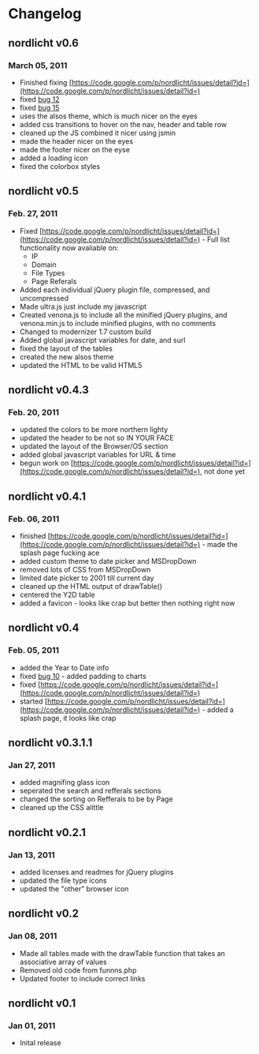 # Changelog #
## nordlicht v0.6 ##
### March 05, 2011 ###
  * Finished fixing [https://code.google.com/p/nordlicht/issues/detail?id=](https://code.google.com/p/nordlicht/issues/detail?id=)
  * fixed [bug 12](https://code.google.com/p/nordlicht/issues/detail?id=2)
  * fixed [bug 15](https://code.google.com/p/nordlicht/issues/detail?id=5)
  * uses the alsos theme, which is much nicer on the eyes
  * added css transitions to hover on the nav, header and table row
  * cleaned up the JS combined it nicer using jsmin
  * made the header nicer on the eyes
  * made the footer nicer on the eyse
  * added a loading icon
  * fixed the colorbox styles

## nordlicht v0.5 ##
### Feb. 27, 2011 ###
  * Fixed [https://code.google.com/p/nordlicht/issues/detail?id=](https://code.google.com/p/nordlicht/issues/detail?id=) - Full list functionality now avaliable on:
    * IP
    * Domain
    * File Types
    * Page Referals
  * Added each individual jQuery plugin file, compressed, and uncompressed
  * Made ultra.js just include my javascript
  * Created venona.js to include all the minified jQuery plugins, and venona.min.js to include minified plugins, with no comments
  * Changed to modernizer 1.7 custom build
  * Added global javascript variables for date, and surl
  * fixed the layout of the tables
  * created the new alsos theme
  * updated the HTML to be valid HTML5

## nordlicht v0.4.3 ##
### Feb. 20, 2011 ###
  * updated the colors to be more northern lighty
  * updated the header to be not so IN YOUR FACE
  * updated the layout of the Browser/OS section
  * added global javascript variables for URL & time
  * begun work on [https://code.google.com/p/nordlicht/issues/detail?id=](https://code.google.com/p/nordlicht/issues/detail?id=), not done yet
## nordlicht v0.4.1 ##
### Feb. 06, 2011 ###
  * finished [https://code.google.com/p/nordlicht/issues/detail?id=](https://code.google.com/p/nordlicht/issues/detail?id=) - made the splash page fucking ace
  * added custom theme to date picker and MSDropDown
  * removed lots of CSS from MSDropDown
  * limited date picker to 2001 till current day
  * cleaned up the HTML output of drawTable()
  * centered the Y2D table
  * added a favicon - looks like crap but better then nothing right now
## nordlicht v0.4 ##
### Feb. 05, 2011 ###
  * added the Year to Date info
  * fixed [bug 10](https://code.google.com/p/nordlicht/issues/detail?id=0) - added padding to charts
  * fixed [https://code.google.com/p/nordlicht/issues/detail?id=](https://code.google.com/p/nordlicht/issues/detail?id=)
  * started [https://code.google.com/p/nordlicht/issues/detail?id=](https://code.google.com/p/nordlicht/issues/detail?id=) - added a splash page, it looks like crap
## nordlicht v0.3.1.1 ##
### Jan 27, 2011 ###
  * added magnifing glass icon
  * seperated the search and refferals sections
  * changed the sorting on Refferals to be by Page
  * cleaned up the CSS alittle

## nordlicht v0.2.1 ##
### Jan 13, 2011 ###
  * added licenses and readmes for jQuery plugins
  * updated the file type icons
  * updated the "other" browser icon

## nordlicht v0.2 ##
### Jan 08, 2011 ###
  * Made all tables made with the drawTable function that takes an associative array of values
  * Removed old code from funnns.php
  * Updated footer to include correct links

## nordlicht v0.1 ##
### Jan 01, 2011 ###
  * Inital release